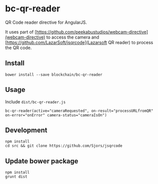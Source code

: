 # bc-qr-reader

QR Code reader directive for AngularJS. 

It uses part of [https://github.com/peekabustudios/webcam-directive](webcam-directive) to access the camera and [https://github.com/LazarSoft/jsqrcode](Lazarsoft QR reader) to process the QR code.

## Install

    bower install --save blockchain/bc-qr-reader

## Usage

Include `dist/bc-qr-reader.js`

    bc-qr-reader(active="cameraRequested", on-result="processURLfromQR" on-error="onError" camera-status="cameraIsOn")

## Development

    npm install
    cd src && git clone https://github.com/Sjors/jsqrcode

## Update bower package

    npm install
    grunt dist

